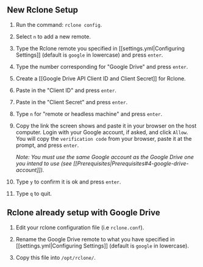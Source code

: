 ## New Rclone Setup

1. Run the command: `rclone config`. 

1. Select `n` to add a new remote. 

1. Type the Rclone remote you specified in [[settings.yml|Configuring Settings]] (default is `google` in lowercase) and press `enter`.

1. Type the number corresponding for "Google Drive" and press `enter`. 

1. Create a [[Google Drive API Client ID and Client Secret]] for Rclone.

1. Paste in the "Client ID" and press `enter`.

1. Paste in the "Client Secret" and press `enter`.

1. Type `n` for "remote or headless machine" and press `enter`.

1. Copy the link the screen shows and paste it in your browser on the host computer. Login with your Google account, if asked, and click `Allow`. You will copy the `verification code` from your browser, paste it at the prompt, and press `enter`.     

   _Note: You must use the same Google account as the Google Drive one you intend to use (see [[Prerequisites|Prerequisites#4-google-drive-account]])._

1. Type `y` to confirm it is ok and press `enter`. 

1. Type `q` to quit.


## Rclone already setup with Google Drive

1. Edit your rclone configuration file (i.e `rclone.conf`). 

1. Rename the Google Drive remote to what you have specified in [[settings.yml|Configuring Settings]] (default is `google` in lowercase). 

1. Copy this file into `/opt/rclone/`.

